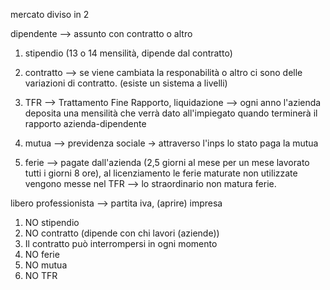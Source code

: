 mercato diviso in 2

dipendente --> assunto con contratto o altro

1. stipendio (13 o 14 mensilità, dipende dal contratto)

2. contratto --> se viene cambiata la responabilità o altro ci sono delle variazioni di contratto. (esiste un sistema a livelli)

3. TFR --> Trattamento Fine Rapporto, liquidazione --> ogni anno l'azienda deposita una mensilità che verrà dato all'impiegato quando terminerà il rapporto azienda-dipendente 

4. mutua --> previdenza sociale -> attraverso l'inps lo stato paga la mutua

5. ferie --> pagate dall'azienda (2,5 giorni al mese per un mese lavorato tutti i giorni 8 ore), al licenziamento le ferie maturate non utilizzate vengono messe nel TFR --> lo straordinario non matura ferie.

libero professionista --> partita iva, (aprire) impresa

1. NO stipendio
2. NO contratto (dipende con chi lavori (aziende))
3. Il contratto può interrompersi in ogni momento
4. NO ferie
5. NO mutua
6. NO TFR
